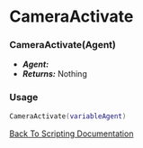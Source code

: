 # CameraActivate

### CameraActivate(Agent)
- ***Agent:*** 
- ***Returns:*** Nothing

### Usage

```Lua
CameraActivate(variableAgent)
```


[Back To Scripting Documentation](../README.md)
